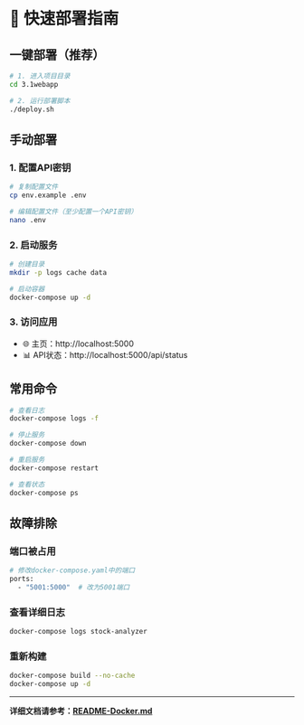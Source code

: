 # 🚀 快速部署指南

## 一键部署（推荐）

```bash
# 1. 进入项目目录
cd 3.1webapp

# 2. 运行部署脚本
./deploy.sh
```

## 手动部署

### 1. 配置API密钥
```bash
# 复制配置文件
cp env.example .env

# 编辑配置文件（至少配置一个API密钥）
nano .env
```

### 2. 启动服务
```bash
# 创建目录
mkdir -p logs cache data

# 启动容器
docker-compose up -d
```

### 3. 访问应用
- 🌐 主页：http://localhost:5000
- 📊 API状态：http://localhost:5000/api/status

## 常用命令

```bash
# 查看日志
docker-compose logs -f

# 停止服务
docker-compose down

# 重启服务
docker-compose restart

# 查看状态
docker-compose ps
```

## 故障排除

### 端口被占用
```bash
# 修改docker-compose.yaml中的端口
ports:
  - "5001:5000"  # 改为5001端口
```

### 查看详细日志
```bash
docker-compose logs stock-analyzer
```

### 重新构建
```bash
docker-compose build --no-cache
docker-compose up -d
```

---

**详细文档请参考：[README-Docker.md](README-Docker.md)** 